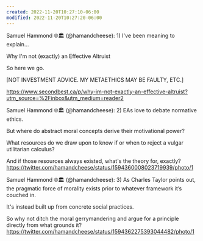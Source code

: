 ```yaml
---
created: 2022-11-20T10:27:10-06:00
modified: 2022-11-20T10:27:20-06:00
---
```


Samuel Hammond 🌐🏛 (@hamandcheese): 1) I've been meaning to explain...

Why I'm not (exactly) an Effective Altruist

So here we go.

[NOT INVESTMENT ADVICE. MY METAETHICS MAY BE FAULTY, ETC.]

https://www.secondbest.ca/p/why-im-not-exactly-an-effective-altruist?utm_source=%2Finbox&utm_medium=reader2

Samuel Hammond 🌐🏛 (@hamandcheese): 2) EAs love to debate normative ethics.

But where do abstract moral concepts derive their motivational power?

What resources do we draw upon to know if or when to reject a vulgar utilitarian calculus?

And if those resources always existed, what's the theory for, exactly? https://twitter.com/hamandcheese/status/1594360008023719939/photo/1

Samuel Hammond 🌐🏛 (@hamandcheese): 3) As Charles Taylor points out, the pragmatic force of morality exists prior to whatever framework it’s couched in. 

It's instead built up from concrete social practices.

So why not ditch the moral gerrymandering and argue for a principle directly from what grounds it? https://twitter.com/hamandcheese/status/1594362275393044482/photo/1
